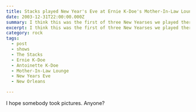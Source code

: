 ```yaml
---
title: Stacks played New Year's Eve at Ernie K-Doe's Mother-In-Law Lounge.
date: 2003-12-31T22:00:00.000Z
summary: I think this was the first of three New Yearses we played there.
excerpt: I think this was the first of three New Yearses we played there.
category: rock
tags:
  - post 
  - shows
  - The Stacks
  - Ernie K-Doe
  - Antoinette K-Doe
  - Mother-In-Law Lounge
  - New Years Eve
  - New Orleans

---
```


I hope somebody took pictures. Anyone?